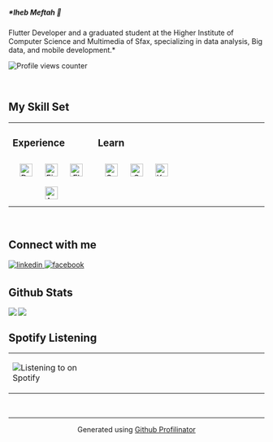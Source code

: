 ##### *Iheb Meftah 👋
Flutter Developer and a graduated student at the Higher Institute of Computer Science and Multimedia of Sfax, specializing in data analysis, Big data, and mobile development.*  
  

![Profile views counter](https://komarev.com/ghpvc/?username=ihebmeftah&&style=flat-square)  
  

<br/>  


## My Skill Set  
<table><tr><td valign="top" width="33%">



### Experience  
<div align="center">  
<a href="https://dart.dev/" target="_blank"><img style="margin: 10px" src="https://profilinator.rishav.dev/skills-assets/dartlang-icon.svg" alt="Dart" height="25" /></a>  
<a href="https://firebase.google.com/" target="_blank"><img style="margin: 10px" src="https://profilinator.rishav.dev/skills-assets/firebase.png" alt="Firebase" height="25" /></a>  
<a href="https://flutter.dev/" target="_blank"><img style="margin: 10px" src="https://profilinator.rishav.dev/skills-assets/flutterio-icon.svg" alt="Flutter" height="25" /></a>  
<a href="https://www.android.com/intl/en_in/" target="_blank"><img style="margin: 10px" src="https://profilinator.rishav.dev/skills-assets/android-original-wordmark.svg" alt="Android" height="25" /></a>  
</div>

</td><td valign="top" width="33%">



### Learn  
<div align="center">  
<a href="https://docs.spring.io/spring-framework/docs/3.0.x/reference/expressions.html#:~:text=The%20Spring%20Expression%20Language%20(SpEL,and%20basic%20string%20templating%20functionality." target="_blank"><img style="margin: 10px" src="https://profilinator.rishav.dev/skills-assets/springio-icon.svg" alt="Spring" height="25" /></a>  
<a href="https://developer.apple.com/swift/" target="_blank"><img style="margin: 10px" src="https://profilinator.rishav.dev/skills-assets/swift-original-wordmark.svg" alt="Swift" height="25" /></a>  
<a href="https://kotlinlang.org/" target="_blank"><img style="margin: 10px" src="https://profilinator.rishav.dev/skills-assets/kotlinlang-icon.svg" alt="Kotlin" height="25" /></a>  
</div>

</td><td valign="top" width="33%">



</td></tr></table>  

<br/>  


## Connect with me  
<a href="https://linkedin.com/in/https://www.linkedin.com/in/ihebmeftah666/" target="_blank">
<img src=https://img.shields.io/badge/linkedin-%231E77B5.svg?&style=for-the-badge&logo=linkedin&logoColor=white alt=linkedin style="margin-bottom: 5px;" />
</a>
<a href="https://www.facebook.com/https://www.facebook.com/iheb.meftah.5/" target="_blank">
<img src=https://img.shields.io/badge/facebook-%232E87FB.svg?&style=for-the-badge&logo=facebook&logoColor=white alt=facebook style="margin-bottom: 5px;" />
</a>  
  

<br/>  


## Github Stats  
<img src="https://github-readme-stats.vercel.app/api?username=ihebmeftah&show_icons=true&count_private=true&hide_border=true" align="left" />  

<img src="https://github-readme-stats.vercel.app/api/top-langs/?username=ihebmeftah&hide_border=true&layout=compact" align="left" />  

<br/>  


## Spotify Listening  
<table><tr><td valign="top" width="33%">

![Listening to on Spotify]([[https://spotify-github-profile.vercel.app/api/view.svg?uid=x8tgqh1zfrcvj69j19rucv67i&redirect=true][https://spotify-github-profile.vercel.app/api/view.svg?uid=x8tgqh1zfrcvj69j19rucv67i&cover_image=true&theme=default&show_offline=true&background_color=121212&interchange=false&bar_color=53b14f&bar_color_cover=false)

</td><td valign="top" width="33%">



</td><td valign="top" width="33%">



</td></tr></table>
<br />

----
<div align="center">Generated using <a href="https://profilinator.rishav.dev/" target="_blank">Github Profilinator</a></div>
